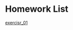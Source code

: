 # Homework List
[exercisr_01](https://github.com/ZhaoFanYu/computational_physics_2015301020116/blob/master/Exercise_01.md)
